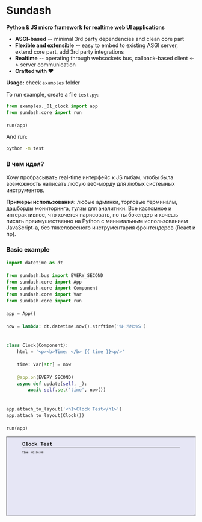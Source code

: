 # Sundash

**Python & JS micro framework for realtime web UI applications**

* **ASGI-based** -- minimal 3rd party dependencies and clean core part
* **Flexible and extensible** -- easy to embed to existing ASGI server, extend core part, add 3rd party integrations
* **Realtime** -- operating through websockets bus, callback-based client <-> server communication
* **Crafted with ❤️**


**Usage:** check `examples` folder

To run example, create a file `test.py`:

```python
from examples._01_clock import app
from sundash.core import run

run(app)
```

And run:

```bash
python -m test
```


### В чем идея?

Хочу пробрасывать real-time интерфейс к JS либам, чтобы была возможность
написать любую веб-морду для любых системных инструментов.

**Примеры использования:** любые админки, торговые терминалы, дашборды мониторинга, тулзы для аналитики.
Все кастомное и интерактивное, что хочется нарисовать, но ты бэкендер и хочешь писать
преимущественно на Python с минимальным использованием JavaScript-а,
без тяжеловесного инструментария фронтендеров (React и пр).


### Basic example

```python
import datetime as dt

from sundash.bus import EVERY_SECOND
from sundash.core import App
from sundash.core import Component
from sundash.core import Var
from sundash.core import run

app = App()

now = lambda: dt.datetime.now().strftime('%H:%M:%S')


class Clock(Component):
    html = '<p><b>Time: </b> {{ time }}<p/>'

    time: Var[str] = now

    @app.on(EVERY_SECOND)
    async def update(self, _):
        await self.set('time', now())


app.attach_to_layout('<h1>Clock Test</h1>')
app.attach_to_layout(Clock())

run(app)
```

![clock](docs/example_01_clock.png "Clock")
